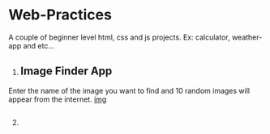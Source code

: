 # Web-Practices
A couple of beginner level html, css and js projects. Ex: calculator, weather-app and etc...

1. ## Image Finder App
Enter the name of the image you want to find and 10 random images will appear from the internet.
[img](https://raw.githubusercontent.com/mehmet-ali-duran/Web-Practices/refs/heads/main/ss/calculator.png)

2. ##
